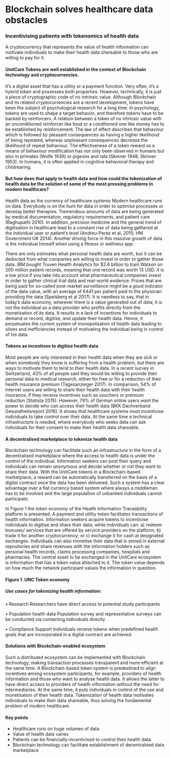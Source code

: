 # Blockchain solves healthcare data obstacles

### Incentivising patients with tokenomics of health data 

A cryptocurrency that represents the value of health information can motivate individuals to make their health data shareable to those who are willing to pay for it.

#### UnitCare Tokens are well established in the context of Blockchain technology and cryptocurrencies. 

It’s a digital asset that has a utility or a payment function. Very often, it’s a hybrid token and possesses both properties. However, technically, it is just a piece of cryptographic code of no intrinsic value. Although Blockchain and its related cryptocurrencies are a recent development, tokens have been the subject of psychological research for a long time. In psychology, tokens are used to shape a target behavior, and therefore tokens have to be backed by reinforcers. A relation between a token of no intrinsic value with an unconditioned reinforcer like food or a conditioned one like money has to be established by reinforcement. The law of effect describes that behaviour which is followed by pleasant consequences as having a higher likelihood of being repeated, whereas unpleasant consequences decrease the likelihood of repeat behaviour. The effectiveness of a token reward as a means of behaviour modification has not only been observed in humans but also in primates (Wolfe 1936) or pigeons and rats (Skinner 1948; Skinner 1953). In humans, it is often applied in cognitive behavioral therapy and childrearing. 

#### But how does that apply to health data and how could the tokenization of health data be the solution of some of the most pressing problems in modern healthcare? 

Health data as the currency of healthcare systems
Modern healthcare runs on data. Everybody is on the hunt for data in order to optimise processes or develop better therapies. Tremendous amounts of data are being generated by medical documentation, regulatory requirements, and patient care (Raghupathi 2010). In addition, precision medicine and the general trend of digitisation in healthcare lead to a constant rise of data being gathered at the individual user or patient’s level (Andreu-Perez et al, 2015; HM Government UK 2014). Another driving force in this massive growth of data is the individual himself when using a fitness or wellness app. 

There are only estimates what personal health data are worth, but it can be deducted from what companies are willing to invest in order to gather those data. IBM bought Truven Health Analytics for $2.6 billion to train Watson on 200 million patient records, meaning that one record was worth 13 USD. It is a low price if you take into account what pharmaceutical companies invest in order to gather clinical trial data and real-world evidence. Prices that are being paid for so-called post-market surveillance might be a good indicator of the data value, with an average of €441 per patient paid to the physician providing the data (Spelsberg et al 2017). It is needless to say, that in today’s data economy, wherever there is a value generated out of data, it is not the individual as a data provider who profits directly from the monetisation of its data. It results in a lack of incentives for individuals to demand or record, digitise, and update their health data. Hence, it perpetuates the current system of monopolisation of health data leading to siloes and inefficiencies instead of motivating the individual being in control of his data.

#### Tokens as incentives to digitise health data

Most people are only interested in their health data when they are sick or when somebody they know is suffering from a health problem, but there are ways to motivate them to tend to their health data. In a recent survey in Switzerland, 43% of all people said they would be willing to provide their personal data to medical research, either for free or for a reduction of their health insurance premium (Tagesanzeiger 2017). In comparison, 54% of internet users are willing to share their health data with their health insurance, if they receive incentives such as vouchers or premium reduction (Statista 2015). However, 79% of German online users want the power to decide who can access their health data (BKK Dachverband Gesundheitsreport 2016). It shows that healthcare systems must incentivise individuals to take control over their data. At the same time a technical infrastructure is needed, where everybody who seeks data can ask individuals for their consent to make their health data shareable.


#### A decentralised marketplace to tokenize health data

Blockchain technology can facilitate such an infrastructure in the form of a decentralised marketplace where the access to health data is under the control of the individual. Information seekers can post their query and individuals can remain anonymous and decide whether or not they want to share their data. With the UnitCare tokens in a Blockchain-based marketplace, a reward can be automatically transferred on the basis of a digital contract once the data has been delivered. Such a system has a clear advantage over a fiat currency based system where always a middleman has to be involved and the large population of unbanked individuals cannot participate. 

In Figure 1 the token economy of the Health Information Traceability platform is presented. A payment and utility token facilitates transactions of health information. Information seekers acquire tokens to incentivise individuals to digitise and share their data, while individuals can: a) redeem bonuses/ services that are offered by service providers on the platform; b) trade it for another cryptocurrency; or c) exchange it for cash at designated exchanges. Individuals can also monetise their data that is stored in external repositories and share revenues with the information holders such as personal health records, claims processing companies, hospitals and pharmacies. The central asset to be exchanged in the UnitCare ecosystem is information that has a token value attached to it. The token value depends on how much the network participant values the information in question.


#### Figure 1. UNC Token economy


##### Use cases for tokenizing health information:

• Research
Researchers have direct access to potential study participants 

• Population health data
Population survey and representative surveys can be conducted via contacting individuals directly 

• Compliance Support 
Individuals receive tokens when predefined health goals that are incorporated in a digital contract are achieved.



#### Solutions with Blockchain-enabled ecosystem

Such a distributed ecosystem can be implemented with Blockchain technology, making transaction processes transparent and more efficient at the same time. A Blockchain-based token system is predestined to align incentives among ecosystem participants, for example, providers of health information and those who want to analyse health data. It allows the latter to have direct access to providers of health information without the need for intermediaries. At the same time, it puts individuals in control of the use and monetisation of their health data. Tokenization of health data motivates individuals to make their data shareable, thus solving the fundamental problem of modern healthcare.


#### Key points

- Healthcare runs on huge volumes of data
- Value of health data varies
- Patients can be financially-incentivised to  control their health data
- Blockchain technology can facilitate establishment of decentralised data marketplace
